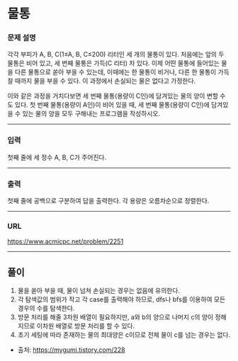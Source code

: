 # 물통

### 문제 설명

각각 부피가 A, B, C(1≤A, B, C≤200) 리터인 세 개의 물통이 있다. 처음에는 앞의 두 물통은 비어 있고, 세 번째 물통은 가득(C 리터) 차 있다. 이제 어떤 물통에 들어있는 물을 다른 물통으로 쏟아 부을 수 있는데, 이때에는 한 물통이 비거나, 다른 한 물통이 가득 찰 때까지 물을 부을 수 있다. 이 과정에서 손실되는 물은 없다고 가정한다.

이와 같은 과정을 거치다보면 세 번째 물통(용량이 C인)에 담겨있는 물의 양이 변할 수도 있다. 첫 번째 물통(용량이 A인)이 비어 있을 때, 세 번째 물통(용량이 C인)에 담겨있을 수 있는 물의 양을 모두 구해내는 프로그램을 작성하시오.

-----------
### 입력

첫째 줄에 세 정수 A, B, C가 주어진다.

-----------
### 출력

첫째 줄에 공백으로 구분하여 답을 출력한다. 각 용량은 오름차순으로 정렬한다.

-----------
### URL

https://www.acmicpc.net/problem/2251

-----------
## 풀이
1. 물을 쏟아 부을 때, 물이 넘쳐 손실되는 경우는 없음에 유의한다.
2. 각 탐색값의 범위가 작고 각 case를 출력해야 하므로, dfs나 bfs를 이용하여 모든 경우의 수를 탐색한다.
3. 방문 처리를 해줄 3차원 배열이 필요하지만, a와 b의 양으로 나머지 c의 양이 정해지므로 이차원 배열로 방문 처리를 할 수 있다.
4. 초기 세팅에 따라 존재하는 물의 최대양은 c이므로 전체 물이 c를 넘는 경우는 없다.

- 출처: https://mygumi.tistory.com/228